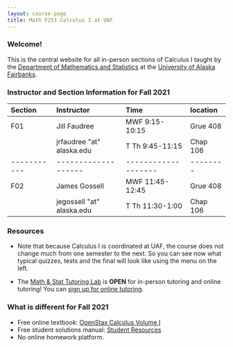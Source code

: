 ```yaml
---
layout: course-page
title: Math F251 Calculus I at UAF
---
```


### Welcome!

This is the central website for all in-person sections of Calculus I 
taught by the [Department of Mathematics and Statistics](http://www.uaf.edu/dms)
at the [University of Alaska Fairbanks](http://www.uaf.edu).

### Instructor and Section Information for Fall 2021
| Section      | Instructor | Time     | location |
| :---        |:---   | :---  | :--- |
| F01      | Jill Faudree       | MWF 9:15-10:15   | Grue 408 |
|           | jrfaudree "at" alaska.edu      | T Th  9:45-11:15   | Chap 106 |
|-----------|-------------------|-------------------|--------|
| F02      | James Gossell       | MWF 11:45-12:45   | Grue 408 |
|           |  jegossell "at" alaska.edu          | T Th  11:30-1:00          | Chap 106 |

### Resources

* Note that because Calculus I is coordinated at UAF, the course does not change much from one semester to the next. So you can see now what typical quizzes, tests and the final will look like using the menu on the left.

* The [Math & Stat Tutoring Lab](https://www.uaf.edu/dms/mathlab/index.php) is **OPEN** for in-person tutoring and online tutoring!  You can [sign up for online tutoring](https://fairbanks.go-redrock.com/).

### What is different for Fall 2021

- Free online textbook: [OpenStax Calculus Volume I](https://openstax.org/details/books/calculus-volume-1)
- Free student solutions manual: [Student Resources](https://openstax.org/details/books/calculus-volume-1?Student%20resources)
- No online homework platform.
